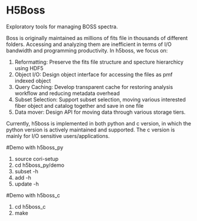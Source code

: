 # H5Boss
Exploratory tools for managing BOSS spectra. 

Boss is originally maintained as millions of fits file in thousands of different folders. Accessing and analyzing them are inefficient in terms of I/O bandwidth and programming productivity. In h5boss, we focus on:

1. Reformatting: Preserve the fits file structure and specture hierarchicy using HDF5
2. Object I/O: Design object interface for accessing the files as pmf indexed object
3. Query Caching: Develop transparent cache for restoring analysis workflow and reducing metadata overhead
4. Subset Selection: Support subset selection, moving various interested fiber object and catalog together and save in one file
4. Data mover: Design API for moving data through various storage tiers. 

Currently, h5boss is implemented in both python and c version, in which the python version is actively maintained and supported. The c version is mainly for I/O sensitive users/applications. 

#Demo with h5boss_py
1. source cori-setup
2. cd h5boss_py/demo
2. subset -h
3. add -h
4. update -h

#Demo with h5boss_c
1. cd h5boss_c
2. make 
